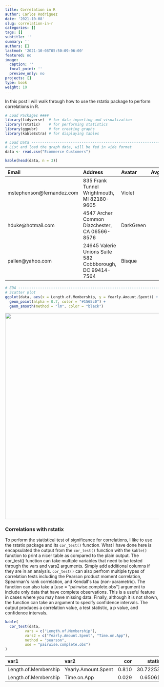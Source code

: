 ```yaml
---
title: Correlation in R
author: Carlos Rodriguez
date: '2021-10-08'
slug: correlation-in-r
categories: []
tags: []
subtitle: ''
summary: ''
authors: []
lastmod: '2021-10-08T05:50:09-06:00'
featured: no
image:
  caption: ''
  focal_point: ''
  preview_only: no
projects: []
type: book
weight: 10
---
```



In this post I will walk through how to use the rstatix package to perform correlations in R.  


```r
# Load Packages ####
library(tidyverse)  # for data importing and visualization
library(rstatix)    # for performing statistics
library(ggpubr)     # for creating graphs
library(kableExtra) # for displaying tables

# Load Data --------------------------------------------------------------------
# List and load the graph data, will be fed in wide format
data <- read.csv("Ecommerce Customers")

kable(head(data, n = 3))
```

<table>
 <thead>
  <tr>
   <th style="text-align:left;"> Email </th>
   <th style="text-align:left;"> Address </th>
   <th style="text-align:left;"> Avatar </th>
   <th style="text-align:right;"> Avg..Session.Length </th>
   <th style="text-align:right;"> Time.on.App </th>
   <th style="text-align:right;"> Time.on.Website </th>
   <th style="text-align:right;"> Length.of.Membership </th>
   <th style="text-align:right;"> Yearly.Amount.Spent </th>
  </tr>
 </thead>
<tbody>
  <tr>
   <td style="text-align:left;"> mstephenson@fernandez.com </td>
   <td style="text-align:left;"> 835 Frank Tunnel
Wrightmouth, MI 82180-9605 </td>
   <td style="text-align:left;"> Violet </td>
   <td style="text-align:right;"> 34.49727 </td>
   <td style="text-align:right;"> 12.65565 </td>
   <td style="text-align:right;"> 39.57767 </td>
   <td style="text-align:right;"> 4.082621 </td>
   <td style="text-align:right;"> 587.9511 </td>
  </tr>
  <tr>
   <td style="text-align:left;"> hduke@hotmail.com </td>
   <td style="text-align:left;"> 4547 Archer Common
Diazchester, CA 06566-8576 </td>
   <td style="text-align:left;"> DarkGreen </td>
   <td style="text-align:right;"> 31.92627 </td>
   <td style="text-align:right;"> 11.10946 </td>
   <td style="text-align:right;"> 37.26896 </td>
   <td style="text-align:right;"> 2.664034 </td>
   <td style="text-align:right;"> 392.2049 </td>
  </tr>
  <tr>
   <td style="text-align:left;"> pallen@yahoo.com </td>
   <td style="text-align:left;"> 24645 Valerie Unions Suite 582
Cobbborough, DC 99414-7564 </td>
   <td style="text-align:left;"> Bisque </td>
   <td style="text-align:right;"> 33.00091 </td>
   <td style="text-align:right;"> 11.33028 </td>
   <td style="text-align:right;"> 37.11060 </td>
   <td style="text-align:right;"> 4.104543 </td>
   <td style="text-align:right;"> 487.5475 </td>
  </tr>
</tbody>
</table>

```r
# EDA --------------------------------------------------------------------------
# Scatter plot
ggplot(data, aes(x = Length.of.Membership, y = Yearly.Amount.Spent)) +
  geom_point(alpha = 0.7, color = "#1565c0") +
  geom_smooth(method = "lm", color = "black")
```

<img src="{{< blogdown/postref >}}index.en_files/figure-html/unnamed-chunk-1-1.png" width="672" />

### Correlations with rstatix
To perform the statistical test of significance for correlations, I like to use the rstatix package and its `cor_test()` function. What I have done here is encapsulated the output from the `cor_test()` function with the `kable()` function to print  a nicer table as compared to the plain output. The cor_test() function can take multiple variables that need to be tested through the vars and vars2 arguments. Simply add additional columns if they are in an analysis. `cor_test()` can also perfrom multiple types of correlation tests including the Pearson product moment correlation, Spearman's rank correlation, and Kendall's tau (non-parametric). The function can also take a [use = "pairwise.complete.obs"] argument to include only data that have complete observations. This is a useful feature in cases where you may have missing data. Finally, although it is not shown, the function can take an argument to specify confidence intervals. The output produces a correlation value, a test statistic, a p value, and confidence intervals.

```r
kable(
  cor_test(data, 
         vars = c("Length.of.Membership"), 
         vars2 = c("Yearly.Amount.Spent", "Time.on.App"), 
         method = "pearson", 
         use = "pairwise.complete.obs")
)
```

<table>
 <thead>
  <tr>
   <th style="text-align:left;"> var1 </th>
   <th style="text-align:left;"> var2 </th>
   <th style="text-align:right;"> cor </th>
   <th style="text-align:right;"> statistic </th>
   <th style="text-align:right;"> p </th>
   <th style="text-align:right;"> conf.low </th>
   <th style="text-align:right;"> conf.high </th>
   <th style="text-align:left;"> method </th>
  </tr>
 </thead>
<tbody>
  <tr>
   <td style="text-align:left;"> Length.of.Membership </td>
   <td style="text-align:left;"> Yearly.Amount.Spent </td>
   <td style="text-align:right;"> 0.810 </td>
   <td style="text-align:right;"> 30.7225375 </td>
   <td style="text-align:right;"> 0.000 </td>
   <td style="text-align:right;"> 0.7764837 </td>
   <td style="text-align:right;"> 0.8373640 </td>
   <td style="text-align:left;"> Pearson </td>
  </tr>
  <tr>
   <td style="text-align:left;"> Length.of.Membership </td>
   <td style="text-align:left;"> Time.on.App </td>
   <td style="text-align:right;"> 0.029 </td>
   <td style="text-align:right;"> 0.6506193 </td>
   <td style="text-align:right;"> 0.516 </td>
   <td style="text-align:right;"> -0.0586980 </td>
   <td style="text-align:right;"> 0.1165353 </td>
   <td style="text-align:left;"> Pearson </td>
  </tr>
</tbody>
</table>



<!-- data <- data %>% arrange(subjectkey) -->
<!-- graph_met <- graph_met %>% arrange(subject) -->

<!-- runs <- c("run-1", "run-2", "run-3", "run-4") -->
<!-- k <- c(0.1, 0.2, 0.3, 0.4, 0.5) -->

<!-- for (i in 1:length(runs)){ -->
<!--   for (j in 1:length(k)){ -->
<!--     # Get each run and k data -->
<!--     y <- graph_met %>% filter(run == runs[i] & k == k[j]) -->

<!--     # join the two data frames by subjectkey and subject columns -->
<!--     run <- left_join(data, y, by = c("subjectkey" = "subject")) -->

<!--     print(paste(runs[i], k[j])) -->
<!--     results <- cor_test(run,  -->
<!--                         vars = c("pea_wiscv_tss"),  -->
<!--                         vars2 = c("mod", "clust", "cpath", "geff"),  -->
<!--                         method = "pearson", use = "pairwise.complete.obs") -->
<!--     print(results)   -->
<!--     print(" ") -->
<!--   } -->
<!-- } -->
